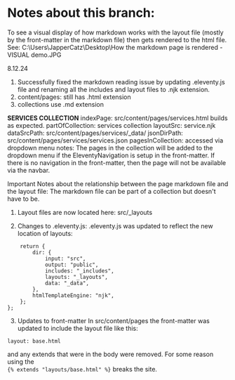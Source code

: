 # Notes about this branch:

To see a visual display of how markdown works with the layout file (mostly by the front-matter in the markdown file) then gets rendered to the html file. See: C:\Users\JapperCatz\Desktop\How the markdown page is rendered -VISUAL demo.JPG

8.12.24
1. Successfully fixed the markdown reading issue by updating .eleventy.js file and renaming all the includes and layout files to .njk extension.
2. content/pages: still has .html extension
3. collections use .md extension

**SERVICES COLLECTION**
indexPage: src/content/pages/services.html builds as expected. 
partOfCollection: services collection
layoutSrc: service.njk
dataSrcPath: src/content/pages/services/_data/
jsonDirPath: src/content/pages/services/services.json
pagesInCollection: accessed via dropdown menu
notes: The pages in the collection will be added to the dropdown menu if the EleventyNavigation is setup in the front-matter. If there is no navigation in the front-matter, then the page will not be available via the navbar.

Important Notes about the relationship between the page markdown file and the layout file:
The markdown file can be part of a collection but doesn't have to be. 


1. Layout files are now located here: src/_layouts

2. Changes to .eleventy.js:
.eleventy.js was updated to reflect the new location of layouts:
```
    return {
        dir: {
            input: "src",
            output: "public",
            includes: "_includes",
            layouts: "_layouts",
            data: "_data",
        },
        htmlTemplateEngine: "njk",
    };
};
```

3. Updates to front-matter
In src/content/pages the front-matter was updated to include the layout file like this:
```
layout: base.html
```
and any extends that were in the body were removed. For some reason using the  
` {% extends "layouts/base.html" %} ` breaks the site. 